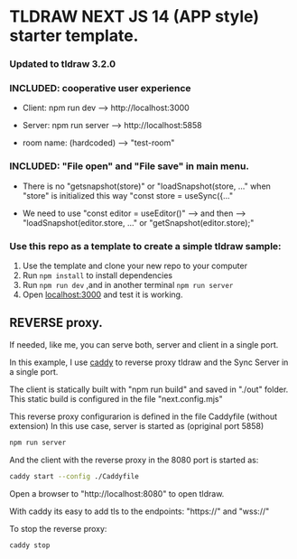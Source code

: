 # TLDRAW NEXT JS 14 (APP style) starter template.
### Updated to tldraw 3.2.0
###  INCLUDED: cooperative user experience 
- Client: npm run dev --> http://localhost:3000

- Server: npm run server --> http://localhost:5858

- room name: (hardcoded) --> "test-room" 

###  INCLUDED: "File open" and "File save" in main menu.

- There is no "getsnapshot(store)"  or "loadSnapshot(store, ..."  when "store" is initialized this way "const store = useSync({..."

- We need to use "const editor = useEditor()" --> and then --> "loadSnapshot(editor.store, ..." or "getSnapshot(editor.store);"    

### Use this repo as a template to create a simple tldraw sample:

1. Use the template and clone your new repo to your computer
2. Run `npm install` to install dependencies
3. Run `npm run dev` ,and in another terminal `npm run server`
4. Open [localhost:3000](http://localhost:3000) and test it is working.


## REVERSE proxy. 

If needed, like me, you can serve both, server and client in a single port.

In this example, I use [caddy](https://caddyserver.com/) to reverse proxy tldraw and the Sync Server in a single port.

The client is statically built with "npm run build" and saved in "./out" folder. This static build is configured in the file "next.config.mjs"

This reverse proxy configurarion is defined in the file Caddyfile (without extension)
In this use case, server is started as (opriginal port 5858)
```bash
npm run server
```

And the client with the reverse proxy in the 8080 port is started as:

```bash
caddy start --config ./Caddyfile
```

Open a browser to "http://localhost:8080" to open tldraw.

With caddy its easy to add tls to the endpoints: "https://"  and "wss://"


To stop the reverse proxy:
```bash
caddy stop
```